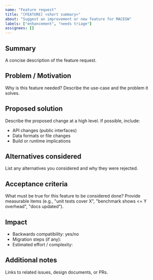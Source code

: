 ```yaml
---
name: "Feature request"
title: "[FEATURE] <short summary>"
about: "Suggest an improvement or new feature for MACESW"
labels: ["enhancement", "needs triage"]
assignees: []
---
```


## Summary
A concise description of the feature request.

## Problem / Motivation
Why is this feature needed? Describe the use-case and the problem it solves.

## Proposed solution
Describe the proposed change at a high level. If possible, include:
- API changes (public interfaces)
- Data formats or file changes
- Build or runtime implications

## Alternatives considered
List any alternatives you considered and why they were rejected.

## Acceptance criteria
What must be true for this feature to be considered done? Provide measurable items (e.g., "unit tests cover X", "benchmark shows <= Y overhead", "docs updated").

## Impact
- Backwards compatibility: yes/no
- Migration steps (if any):
- Estimated effort / complexity:

## Additional notes
Links to related issues, design documents, or PRs.
